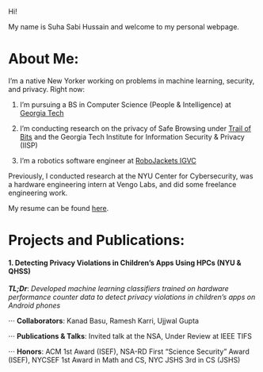 Hi! 

My name is Suha Sabi Hussain and welcome to my personal webpage. 

# About Me:

I’m a native New Yorker working on problems in machine learning, security, and privacy. Right now: 

1. I’m pursuing a BS in Computer Science (People & Intelligence) at [Georgia Tech](https://cc.gatech.edu/)

2. I’m conducting research on the privacy of Safe Browsing under [Trail of Bits](https://www.trailofbits.com/) and the Georgia Tech Institute for Information Security & Privacy (IISP)

3. I’m a robotics software engineer at [RoboJackets IGVC](https://robojackets.org/teams/intelligent-ground-vehicle-competition/)

Previously, I conducted research at the NYU Center for Cybersecurity, was a hardware engineering intern at Vengo Labs, and did some freelance engineering work. 

My resume can be found [here](https://sshussain.me/SH_R.pdf). 

# Projects and Publications:

#### 1. Detecting Privacy Violations in Children’s Apps Using HPCs (NYU & QHSS)

   **_TL;Dr_**: *Developed machine learning classifiers trained on hardware performance counter data to detect privacy violations in children’s apps on Android phones*

⋅⋅⋅ **Collaborators**: Kanad Basu, Ramesh Karri, Ujjwal Gupta

⋅⋅⋅ **Publications & Talks**: Invited talk at the NSA, Under Review at IEEE TIFS 

⋅⋅⋅ **Honors**: ACM 1st Award (ISEF), NSA-RD First “Science Security” Award (ISEF), NYCSEF 1st Award in Math and CS, NYC JSHS 3rd in CS (JSHS)

